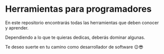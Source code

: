 # Herramientas para programadores

<p>En este repositorio encontrarás todas las herramientas que deben conocer y aprender.</p>
<p>Dependiendo a lo que te quieras dedicas, deberás dominar algunas.</p>
<p>Te deseo suerte en tu camino como desarrollador de software 😉😎</p>
